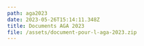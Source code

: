 ```yaml
---
path: aga2023
date: 2023-05-26T15:14:11.348Z
title: Documents AGA 2023
file: /assets/document-pour-l-aga-2023.zip
---
```

